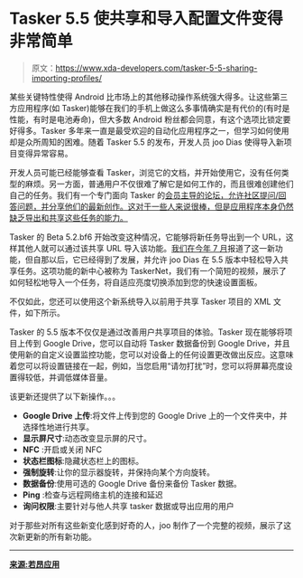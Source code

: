 # Tasker 5.5 使共享和导入配置文件变得非常简单

> 原文：<https://www.xda-developers.com/tasker-5-5-sharing-importing-profiles/>

某些关键特性使得 Android 比市场上的其他移动操作系统强大得多。让这些第三方应用程序(如 Tasker)能够在我们的手机上做这么多事情确实是有代价的(有时是性能，有时是电池寿命)，但大多数 Android 粉丝都会同意，有这个选项比锁定要好得多。Tasker 多年来一直是最受欢迎的自动化应用程序之一，但学习如何使用却是众所周知的困难。随着 Tasker 5.5 的发布，开发人员 joo Dias 使得导入新项目变得异常容易。

开发人员可能已经能够查看 Tasker，浏览它的文档，并开始使用它，没有任何类型的麻烦。另一方面，普通用户不仅很难了解它是如何工作的，而且很难创建他们自己的任务。我们有一个专门面向 Tasker 的[会员主导的论坛，允许社区提问/回答问题，并分享他们的最新创作。这对于一些人来说很棒，但是应用程序本身仍然缺乏导出和共享这些任务的能力。](https://forum.xda-developers.com/u/tasker-tips-tricks)

Tasker 的 Beta 5.2.bf6 开始改变这种情况，它能够将新任务导出到一个 URL，这样其他人就可以通过该共享 URL 导入该功能。[我们在今年 7 月](https://www.xda-developers.com/tasker-export-url-monitor-settings/)报道了这一新功能，但自那以后，它已经得到了发展，并允许 joo Dias 在 5.5 版本中轻松导入共享任务。这项功能的新中心被称为 TaskerNet，我们有一个简短的视频，展示了如何轻松地导入一个任务，将自适应亮度切换添加到您的快速设置面板。

不仅如此，您还可以使用这个新系统导入以前用于共享 Tasker 项目的 XML 文件，如下所示。

Tasker 的 5.5 版本不仅仅是通过改善用户共享项目的体验。Tasker 现在能够将项目上传到 Google Drive，您可以自动将 Tasker 数据备份到 Google Drive，并且使用新的自定义设置监控功能，您可以对设备上的任何设置更改做出反应。这意味着您可以将设置链接在一起，例如，当您启用“请勿打扰”时，您可以将屏幕亮度设置得较低，并调低媒体音量。

该更新还提供了以下新操作。。。

*   **Google Drive 上传**:将文件上传到您的 Google Drive 上的一个文件夹中，并选择性地进行共享。
*   **显示屏尺寸**:动态改变显示屏的尺寸。
*   **NFC** :开启或关闭 NFC
*   **状态栏图标**:隐藏状态栏上的图标。
*   **强制旋转**:让你的显示器旋转，并保持向某个方向旋转。
*   **数据备份**:使用可选的 Google Drive 备份来备份 Tasker 数据。
*   **Ping** :检查与远程网络主机的连接和延迟
*   **询问权限**:主要针对与他人共享 tasker 数据或导出应用的用户

对于那些对所有这些新变化感到好奇的人，joo 制作了一个完整的视频，展示了这次新更新的所有新功能。

* * *

[**来源:若昂应用**](https://joaoapps.com/tasker-5-5-automation-for-everyone/)